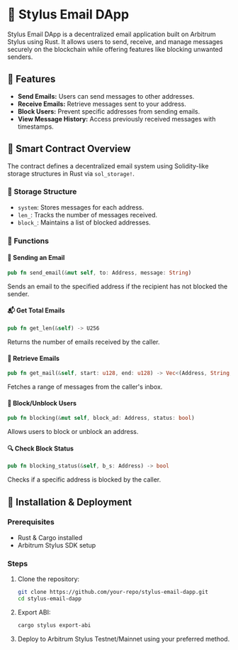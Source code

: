 # 📩 Stylus Email DApp

Stylus Email DApp is a decentralized email application built on Arbitrum Stylus using Rust. It allows users to send, receive, and manage messages securely on the blockchain while offering features like blocking unwanted senders.

## 🚀 Features
- **Send Emails:** Users can send messages to other addresses.
- **Receive Emails:** Retrieve messages sent to your address.
- **Block Users:** Prevent specific addresses from sending emails.
- **View Message History:** Access previously received messages with timestamps.

## 📜 Smart Contract Overview

The contract defines a decentralized email system using Solidity-like storage structures in Rust via `sol_storage!`.

### 📂 Storage Structure
- `system`: Stores messages for each address.
- `len_`: Tracks the number of messages received.
- `block_`: Maintains a list of blocked addresses.

### 🔧 Functions

#### 📧 Sending an Email
```rust
pub fn send_email(&mut self, to: Address, message: String)
```
Sends an email to the specified address if the recipient has not blocked the sender.

#### 📬 Get Total Emails
```rust
pub fn get_len(&self) -> U256
```
Returns the number of emails received by the caller.

#### 📜 Retrieve Emails
```rust
pub fn get_mail(&self, start: u128, end: u128) -> Vec<(Address, String, u64)>
```
Fetches a range of messages from the caller's inbox.

#### 🚫 Block/Unblock Users
```rust
pub fn blocking(&mut self, block_ad: Address, status: bool)
```
Allows users to block or unblock an address.

#### 🔍 Check Block Status
```rust
pub fn blocking_status(&self, b_s: Address) -> bool
```
Checks if a specific address is blocked by the caller.

## 🔨 Installation & Deployment

### Prerequisites
- Rust & Cargo installed
- Arbitrum Stylus SDK setup

### Steps
1. Clone the repository:
   ```sh
   git clone https://github.com/your-repo/stylus-email-dapp.git
   cd stylus-email-dapp
   ```

2. Export ABI:
   ```sh
   cargo stylus export-abi
   ```
4. Deploy to Arbitrum Stylus Testnet/Mainnet using your preferred method.


